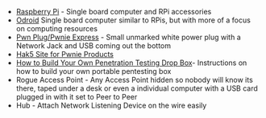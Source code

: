- [Raspberry Pi](https://www.raspberrypi.org/products/) - Single board computer and RPi accessories
- [Odroid](http://www.hardkernel.com/main/main.php) Single board computer similar to RPis, but with more of a focus on computing resources 
- [Pwn Plug/Pwnie Express](https://store.pwnieexpress.com/product/pwn-plug-academic-edition/) - Small unmarked white power plug with a Network Jack and USB coming out the bottom
- [Hak5 Site for Pwnie Products](http://pwnieexpress.com/products)
- [How to Build Your Own Penetration Testing Drop Box](http://www.blackhillsinfosec.com/?p=5156)- Instructions on how to build your own portable pentesting box
- Rogue Access Point - Any Access Point hidden so nobody will know its there, taped under a desk or even a individual computer with a USB card plugged in with it set to Peer to Peer
- Hub - Attach Network Listening Device on the wire easily
